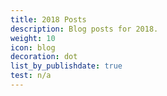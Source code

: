 ```yaml
---
title: 2018 Posts
description: Blog posts for 2018.
weight: 10
icon: blog
decoration: dot
list_by_publishdate: true
test: n/a
---
```

